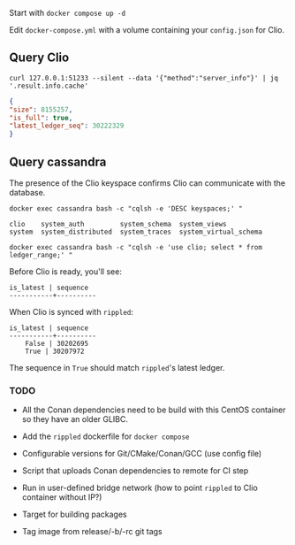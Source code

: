 Start with `docker compose up -d`

Edit `docker-compose.yml` with a volume containing your `config.json` for Clio.

## Query Clio

`curl 127.0.0.1:51233 --silent --data '{"method":"server_info"}' | jq '.result.info.cache'`

``` json
{
"size": 8155257,
"is_full": true,
"latest_ledger_seq": 30222329
}
```

    
## Query cassandra

The presence of the Clio keyspace confirms Clio can communicate with the database.

`docker exec cassandra bash -c "cqlsh -e 'DESC keyspaces;' "`

    clio    system_auth         system_schema  system_views
    system  system_distributed  system_traces  system_virtual_schema



`docker exec cassandra bash -c "cqlsh -e 'use clio; select * from ledger_range;' "`

Before Clio is ready, you'll see:


    is_latest | sequence
    -----------+----------


When Clio is synced with `rippled`:

    is_latest | sequence
    -----------+----------
        False | 30202695
        True | 30207972

The sequence in `True` should match `rippled`'s latest ledger.


 
### TODO
- All the Conan dependencies need to be build with this CentOS container so they have an older GLIBC.
- Add the `rippled` dockerfile for `docker compose`

- Configurable versions for Git/CMake/Conan/GCC (use config file)
- Script that uploads Conan dependencies to remote for CI step
- Run in user-defined bridge network (how to point `rippled` to Clio container without IP?)
- Target for building packages
- Tag image from release/-b/-rc git tags
